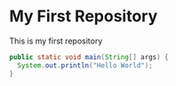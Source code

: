 # My First Repository

This is my first repository

```java
public static void main(String[] args) {
  System.out.println("Hello World");
}
```